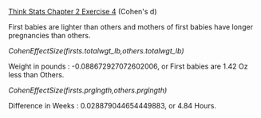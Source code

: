 [Think Stats Chapter 2 Exercise 4](http://greenteapress.com/thinkstats2/html/thinkstats2003.html#toc24) (Cohen's d)


  First babies are lighter than others and mothers of first babies have longer pregnancies than others.

_CohenEffectSize(firsts.totalwgt_lb,others.totalwgt_lb)_

 Weight in pounds : -0.088672927072602006, or First babies are 1.42 Oz less than Others.

_CohenEffectSize(firsts.prglngth,others.prglngth)_

Difference in Weeks : 0.028879044654449883, or 4.84 Hours.
